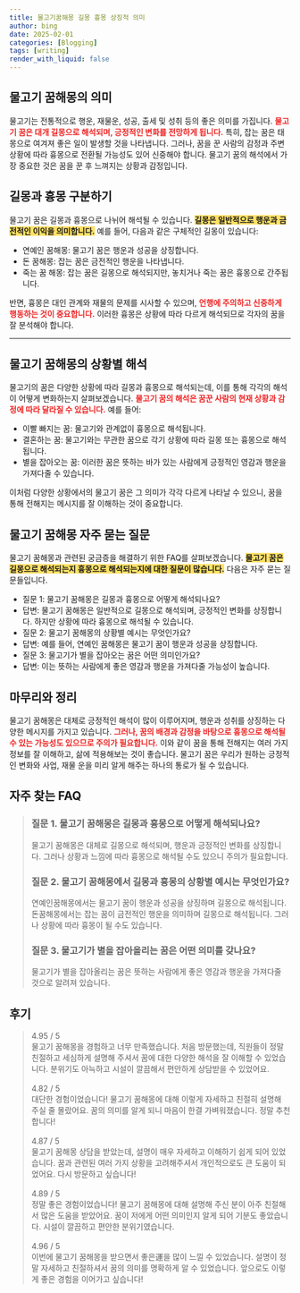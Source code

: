 ```yaml
---
title: 물고기꿈해몽 길몽 흉몽 상징적 의미
author: bing
date: 2025-02-01
categories: [Blogging]
tags: [writing]
render_with_liquid: false
---
```



<h2 id='물고기_꿈해몽의_의미'>물고기 꿈해몽의 의미</h2>

<p>물고기는 전통적으로 행운, 재물운, 성공, 출세 및 성취 등의 좋은 의미를 가집니다. <b><span style="color: #ee2323;">물고기 꿈은 대개 길몽으로 해석되며, 긍정적인 변화를 전망하게 됩니다.</span></b> 특히, 잡는 꿈은 태몽으로 여겨져 좋은 일이 발생할 것을 나타냅니다. 그러나, 꿈을 꾼 사람의 감정과 주변 상황에 따라 흉몽으로 전환될 가능성도 있어 신중해야 합니다. 물고기 꿈의 해석에서 가장 중요한 것은 꿈을 꾼 후 느껴지는 상황과 감정입니다.</p>

<h2 id='길몽_과_흉몽_구분하기'>길몽과 흉몽 구분하기</h2>

<p>물고기 꿈은 길몽과 흉몽으로 나뉘어 해석될 수 있습니다. <b><span style="background-color: #ffe066;">길몽은 일반적으로 행운과 금전적인 이익을 의미합니다.</span></b> 예를 들어, 다음과 같은 구체적인 길몽이 있습니다:</p>

<ul>
    <li>연예인 꿈해몽: 물고기 꿈은 행운과 성공을 상징합니다.</li>
    <li>돈 꿈해몽: 잡는 꿈은 금전적인 행운을 나타냅니다.</li>
    <li>죽는 꿈 해몽: 잡는 꿈은 길몽으로 해석되지만, 놓치거나 죽는 꿈은 흉몽으로 간주됩니다.</li>
</ul>

<p>반면, 흉몽은 대인 관계와 재물의 문제를 시사할 수 있으며, <b><span style="color: #ee2323;">언행에 주의하고 신중하게 행동하는 것이 중요합니다.</span></b> 이러한 흉몽은 상황에 따라 다르게 해석되므로 각자의 꿈을 잘 분석해야 합니다.</p>

<hr />

<h2 id='물고기_꿈해몽의_상황별_해석'>물고기 꿈해몽의 상황별 해석</h2>

<p>물고기의 꿈은 다양한 상황에 따라 길몽과 흉몽으로 해석되는데, 이를 통해 각각의 해석이 어떻게 변화하는지 살펴보겠습니다. <b><span style="color: #ee2323;">물고기 꿈의 해석은 꿈꾼 사람의 현재 상황과 감정에 따라 달라질 수 있습니다.</span></b> 예를 들어:</p>

<ul>
    <li>이빨 빠지는 꿈: 물고기와 관계없이 흉몽으로 해석됩니다.</li>
    <li>결혼하는 꿈: 물고기와는 무관한 꿈으로 각기 상황에 따라 길몽 또는 흉몽으로 해석됩니다.</li>
    <li>별을 잡아오는 꿈: 이러한 꿈은 뜻하는 바가 있는 사람에게 긍정적인 영감과 행운을 가져다줄 수 있습니다.</li>
</ul>

<p>이처럼 다양한 상황에서의 물고기 꿈은 그 의미가 각각 다르게 나타날 수 있으니, 꿈을 통해 전해지는 메시지를 잘 이해하는 것이 중요합니다.</p>

<h2 id='물고기_꿈해몽_자주_묻는_질문'>물고기 꿈해몽 자주 묻는 질문</h2>

<p>물고기 꿈해몽과 관련된 궁금증을 해결하기 위한 FAQ를 살펴보겠습니다. <b><span style="background-color: #ffe066;">물고기 꿈은 길몽으로 해석되는지 흉몽으로 해석되는지에 대한 질문이 많습니다.</span></b> 다음은 자주 묻는 질문들입니다.</p>

<ul>
    <li>질문 1: 물고기 꿈해몽은 길몽과 흉몽으로 어떻게 해석되나요?</li>
    <li>답변: 물고기 꿈해몽은 일반적으로 길몽으로 해석되며, 긍정적인 변화를 상징합니다. 하지만 상황에 따라 흉몽으로 해석될 수 있습니다.</li>
    <li>질문 2: 물고기 꿈해몽의 상황별 예시는 무엇인가요?</li>
    <li>답변: 예를 들어, 연예인 꿈해몽은 물고기 꿈이 행운과 성공을 상징합니다.</li>
    <li>질문 3: 물고기가 별을 잡아오는 꿈은 어떤 의미인가요?</li>
    <li>답변: 이는 뜻하는 사람에게 좋은 영감과 행운을 가져다줄 가능성이 높습니다.</li>
</ul>

<h2 id='마무리와_정리'>마무리와 정리</h2>

<p>물고기 꿈해몽은 대체로 긍정적인 해석이 많이 이루어지며, 행운과 성취를 상징하는 다양한 메시지를 가지고 있습니다. <b><span style="color: #ee2323;">그러나, 꿈의 배경과 감정을 바탕으로 흉몽으로 해석될 수 있는 가능성도 있으므로 주의가 필요합니다.</span></b> 이와 같이 꿈을 통해 전해지는 여러 가지 정보를 잘 이해하고, 삶에 적용해보는 것이 좋습니다. 물고기 꿈은 우리가 원하는 긍정적인 변화와 사업, 재물 운을 미리 알게 해주는 하나의 통로가 될 수 있습니다.</p>


<h2 id='자주_찾는_FAQ'>자주 찾는 FAQ</h2>
<div itemscope="" itemtype="https://schema.org/FAQPage"> 
<blockquote> 
<div itemscope="" itemprop="mainEntity" itemtype="https://schema.org/Question"> 
<h3 itemprop="name">질문 1. 물고기 꿈해몽은 길몽과 흉몽으로 어떻게 해석되나요?</h3> 
<div itemscope="" itemprop="acceptedAnswer" itemtype="https://schema.org/Answer"> 
<span itemprop="text"> 
<p>물고기 꿈해몽은 대체로 길몽으로 해석되며, 행운과 긍정적인 변화를 상징합니다. 그러나 상황과 느낌에 따라 흉몽으로 해석될 수도 있으니 주의가 필요합니다.</p> 
</span> 
</div> 
</div> 
<div itemscope="" itemprop="mainEntity" itemtype="https://schema.org/Question"> 
<h3 itemprop="name">질문 2. 물고기 꿈해몽에서 길몽과 흉몽의 상황별 예시는 무엇인가요?</h3> 
<div itemscope="" itemprop="acceptedAnswer" itemtype="https://schema.org/Answer"> 
<span itemprop="text"> 
<p>연예인꿈해몽에서는 물고기 꿈이 행운과 성공을 상징하며 길몽으로 해석됩니다. 돈꿈해몽에서는 잡는 꿈이 금전적인 행운을 의미하며 길몽으로 해석됩니다. 그러나 상황에 따라 흉몽이 될 수도 있습니다.</p> 
</span> 
</div> 
</div> 
<div itemscope="" itemprop="mainEntity" itemtype="https://schema.org/Question"> 
<h3 itemprop="name">질문 3. 물고기가 별을 잡아올리는 꿈은 어떤 의미를 갖나요?</h3> 
<div itemscope="" itemprop="acceptedAnswer" itemtype="https://schema.org/Answer"> 
<span itemprop="text"> 
<p>물고기가 별을 잡아올리는 꿈은 뜻하는 사람에게 좋은 영감과 행운을 가져다줄 것으로 알려져 있습니다.</p> 
</span> 
</div> 
</div> 
</blockquote> 
</div>
<h2 id='후기'>후기</h2>
<div itemscope itemtype="https://schema.org/Product">
  <blockquote>
  <div itemprop="review" itemscope itemtype="https://schema.org/Review">
      <div itemprop="reviewRating" itemscope itemtype="https://schema.org/Rating"> <span itemprop="ratingValue">4.95</span> / <span itemprop="bestRating">5</span> </div>
      <span itemprop="reviewBody">물고기 꿈해몽을 경험하고 너무 만족했습니다. 처음 방문했는데, 직원들이 정말 친절하고 세심하게 설명해 주셔서 꿈에 대한 다양한 해석을 잘 이해할 수 있었습니다. 분위기도 아늑하고 시설이 깔끔해서 편안하게 상담받을 수 있었어요.</span>
  </div>
  <br>
  <div itemprop="review" itemscope itemtype="https://schema.org/Review">
      <div itemprop="reviewRating" itemscope itemtype="https://schema.org/Rating"> <span itemprop="ratingValue">4.82</span> / <span itemprop="bestRating">5</span> </div>
      <span itemprop="reviewBody">대단한 경험이었습니다! 물고기 꿈해몽에 대해 이렇게 자세하고 친절히 설명해 주실 줄 몰랐어요. 꿈의 의미를 알게 되니 마음이 한결 가벼워졌습니다. 정말 추천합니다!</span>
  </div>
  <br>
  <div itemprop="review" itemscope itemtype="https://schema.org/Review">
      <div itemprop="reviewRating" itemscope itemtype="https://schema.org/Rating"> <span itemprop="ratingValue">4.87</span> / <span itemprop="bestRating">5</span> </div>
      <span itemprop="reviewBody">물고기 꿈해몽 상담을 받았는데, 설명이 매우 자세하고 이해하기 쉽게 되어 있었습니다. 꿈과 관련된 여러 가지 상황을 고려해주셔서 개인적으로도 큰 도움이 되었어요. 다시 방문하고 싶습니다!</span>
  </div>
  <br>
  <div itemprop="review" itemscope itemtype="https://schema.org/Review">
      <div itemprop="reviewRating" itemscope itemtype="https://schema.org/Rating"> <span itemprop="ratingValue">4.89</span> / <span itemprop="bestRating">5</span> </div>
      <span itemprop="reviewBody">정말 좋은 경험이었습니다! 물고기 꿈해몽에 대해 설명해 주신 분이 아주 친절해서 많은 도움을 받았어요. 꿈이 저에게 어떤 의미인지 알게 되어 기분도 좋았습니다. 시설이 깔끔하고 편안한 분위기였습니다.</span>
  </div>
  <br>
  <div itemprop="review" itemscope itemtype="https://schema.org/Review">
      <div itemprop="reviewRating" itemscope itemtype="https://schema.org/Rating"> <span itemprop="ratingValue">4.96</span> / <span itemprop="bestRating">5</span> </div>
      <span itemprop="reviewBody">이번에 물고기 꿈해몽을 받으면서 좋은運을 많이 느낄 수 있었습니다. 설명이 정말 자세하고 친절하셔서 꿈의 의미를 명확하게 알 수 있었습니다. 앞으로도 이렇게 좋은 경험을 이어가고 싶습니다!</span>
  </div>
  </blockquote>
</div>
